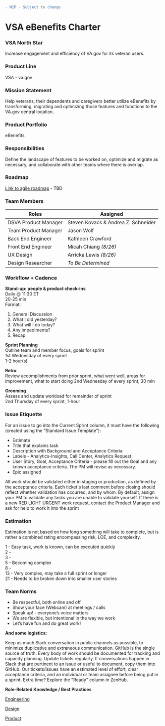 ```diff
- WIP - Subject to change
```

# **VSA eBenefits Charter**

### **VSA North Star**
Increase engagement and efficiency of VA.gov for its veteran users.

### **Product Line**
VSA - va.gov

### **Mission Statement**
Help veterans, their dependents and caregivers better utilize eBenefits by transforming, migrating and optimizing those features and functions to the VA.gov central location.

### **Product Portfolio**
eBenefits

### **Responsibilities**
Define the landscape of features to be worked on, optimize and migrate as necessary, and collaborate with other teams where there is overlap.  

### **Roadmap**
[Link to agile roadmap](# "To Be Determined") - TBD


### Team Members

|**Roles**              |**Assigned**                        |
|-----------------------|------------------------------------|
|DSVA Product Manager   |Steven Kovacs & Andrea Z. Schneider |
|Team Product Manager   |Jason Wolf                          |
|Back End Engineer      |Kathleen Crawford                   |
|Front End Engineer     |Micah Chiang *(8/26)*               |
|UX Design              |Arricka Lewis *(8/26)*              |
|Design Researcher      |*To Be Determined*                  |

### **Workflow + Cadence**

**Stand-up: people & product check-ins**  
Daily @ 11:30 ET  
20-25 min  
Format:  
1. General Discussion
2. What I did yesterday? 
3. What will I do today? 
4. Any impediments?
5. Recap

**Sprint Planning**  
Outline team and member focus, goals for sprint  
1st Wednesday of every sprint  
1-2 hour(s)  

**Retro**   
Review accomplishments from prior sprint, what went well, areas for improvement, what to start doing
2nd Wednesday of every sprint, 30 min

**Grooming**  
Assess and update workload for remainder of sprint  
2nd Thursday of every sprint, 1-hour  

### **Issue Etiquette**
For an issue to go into the Current Sprint column, it must have the following (created using the “Standard Issue Template”):
  * Estimate
  * Title that explains task
  * Description with Background and Acceptance Criteria
  * Labels - Analytics-Insights, Call Center, Analytics Request
  * User Story, Goal, Acceptance Criteria - please fill out the Goal and any known acceptance criteria. The PM will revise as necessary.
  * Epic assigned

   All work should be validated either in staging or production, as defined by the acceptance criteria. Each ticket's last comment before closing should reflect whether validation has occurred, and by whom. By default, assign your PM to validate any tasks you are unable to validate yourself.
If there is a new RED LIGHT URGENT work request, contact the Product Manager and ask for help to work it into the sprint

### **Estimation**
Estimation is not based on how long something will take to complete, but is rather a combined rating encompassing risk, LOE, and complexity.

 1 - Easy task, work is known, can be executed quickly   
 2 -    
 3 -    
 5 - Becoming complex    
 8 -    
13 - Very complex, may take a full sprint or longer   
21 - Needs to be broken down into smaller user stories   

### **Team Norms**

  * Be respectful, both online and off
  * Show your face (Webcam) at meetings / calls
  * Speak up! - everyone’s voice matters
  * We are flexible, but intentional in the way we work
  * Let’s have fun and do great work!

**And some logistics:**

Keep as much Slack conversation in public channels as possible, to minimize duplicative and extraneous communication.
GitHub is the single source of truth. Every body of work should be documented for tracking and capacity planning.
Update tickets regularly. If conversations happen in Slack that are pertinent to an issue or useful to document, copy them into GitHub.
Our tickets/issues have an estimated level of effort, clear acceptance criteria, and an individual or team assignee before being put in a sprint.
Extra time? Explore the "Ready" column in ZenHub.

**Role-Related Knowledge / Best Practices**

[Engineering](https://github.com/department-of-veterans-affairs/vets.gov-team/tree/master/Work%20Practices/Engineering)

[Design](https://github.com/department-of-veterans-affairs/vets.gov-team/tree/master/Work%20Practices/Design)

[Product](https://github.com/department-of-veterans-affairs/vets.gov-team/tree/master/Work%20Practices/Product%20Management)


